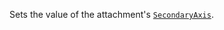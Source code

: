 Sets the value of the attachment's
[`SecondaryAxis`](https://create.roblox.com/docs/reference/engine/classes/Attachment#SecondaryAxis).